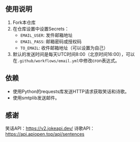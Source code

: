 ## 使用说明

1. Fork本仓库
2. 在仓库设置中设置Secrets：
   - `EMAIL_USER`: 发件邮箱地址
   - `EMAIL_PASS`: 邮箱密码或授权码
   - `TO_EMAIL`: 收件邮箱地址（可以设置为自己）
3. 默认的发送时间是每天UTC时间8:00（北京时间16:00），可以在`.github/workflows/email.yml`中修改cron表达式。

## 依赖

- 使用Python的requests库发送HTTP请求获取笑话和诗歌。
- 使用smtplib发送邮件。

## 感谢

笑话API：https://v2.jokeapi.dev/
诗歌API：https://api.apiopen.top/api/sentences

